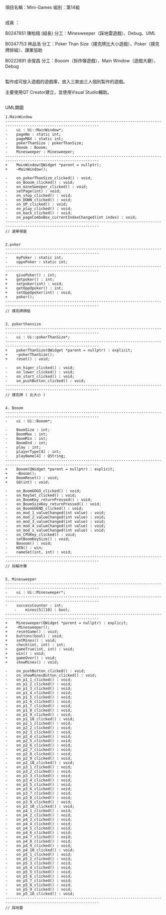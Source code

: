 項目名稱：Mini-Games
組別：第14組
##
成員 ：

B0247851 陳柏翔 (組長)
分工：Minesweeper（踩地雷遊戲）、Debug、UML

B0247753 林品浩
分工：Poker Than Size（撲克牌比大小遊戲）、Poker（撲克牌排組）、課業協助

B0222891 余俊昌
分工：Booom（拆炸彈遊戲）、Main Window（遊戲大廳）、Debug
##
製作成可放入遊戲的遊戲庫，放入三款由三人個別製作的遊戲。

主要使用QT Creator建立，並使用Visual Studio輔助。
##
UML類圖

	1.MainWindow
	----------------------------------------------------------------------------------------------------------------
	-    ui : Ui::MainWindow*;
	-    pageNo : static int;
	-    pageMAX : static int;
	-    pokerThanSize : pokerThanSize;
	-    Booom : Booom;
	-    Minesweeper : Minesweeper;
	----------------------------------------------------------------------------------------------------------------
	+    MainWindow(QWidget *parent = nullptr);
	+    ~MainWindow();

	-    on_pokerThanSize_clicked() : void;
	-    on_Booom_clicked() : void;
	-    on_mineSweeper_clicked() : void;
	-    setPage(int) : void;
	-    on_stop_clicked() : void;
	-    on_DOWN_clicked() : void;
	-    on_UP_clicked() : void;
	-    on_play_clicked() : void;
	-    on_back_clicked() : void;
	-    on_pageComboBox_currentIndexChanged(int index) : void;
	----------------------------------------------------------------------------------------------------------------
	// 選單視窗


	2.poker
	----------------------------------------------------------------------------------------------------------------
	-    myPoker : static int;
	-    oppoPoker : static int;
	----------------------------------------------------------------------------------------------------------------
	+    givePoker() : int;
	+    getpoker() : int;
	+    setpoker(int) : void;
	+    getOppOpoker() : int;
	+    setOppOpoker(int) : void;
	+    poker();
	----------------------------------------------------------------------------------------------------------------
	// 撲克牌牌組


	3. pokerthansize
	----------------------------------------------------------------------------------------------------------------
	-    ui : Ui::pokerThanSize*;
	----------------------------------------------------------------------------------------------------------------
	+    pokerThanSize(QWidget *parent = nullptr) : explicit;
	+    ~pokerThanSize();
	+    reset() : void;
	
	-    on_higer_clicked() : void;
	-    on_lower_clicked() : void;
	-    on_start_clicked() : void;
	-    on_pushButton_clicked() : void;
	----------------------------------------------------------------------------------------------------------------
	// 撲克牌 ( 比大小 )
	
	
	4. Booom
	----------------------------------------------------------------------------------------------------------------
	-    ui : Ui::Booom*;

	-    BoomSize : int;
	-    BoomMax : int;
	-    BoomMin : int;
	-    BoomEnd : int;
	-    play : int;
	-    playerType[4] : int;
	-    playName[4] : QString;
	----------------------------------------------------------------------------------------------------------------
	+    Booom(QWidget *parent = nullptr) : explicit;
	+    ~Booom();
	+    BoomReset() : void;
	+    GO(int) : void;

	-    on_BoomGOGO_clicked() : void;
	-    on_KeySet_clicked() : void;
	-    on_BoomKey_returnPressed() : void;
	-    on_BoomSizeKey_returnPressed() : void;
	-    on_BoomGOEND_clicked() : void;
	-    on_mod_1_valueChanged(int value) : void;
	-    on_mod_2_valueChanged(int value) : void;
	-    on_mod_3_valueChanged(int value) : void;
	-    on_mod_4_valueChanged(int value) : void;
	-    on_mod_s_valueChanged(int value) : void;
	-    on_CPUKey_clicked() : void;
	-    setBoomKeySize() : void;
	-    Boooom() : void;
	-    WIN() : win;
	-    nameSet(int, int) : void;
	----------------------------------------------------------------------------------------------------------------
	// 拆解炸彈
	
	
	5. Minesweeper
	----------------------------------------------------------------------------------------------------------------
	-    ui : Ui::Minesweeper*;
	----------------------------------------------------------------------------------------------------------------
	-    successCounter : int;
    	-    mines[5][10] : bool;
	----------------------------------------------------------------------------------------------------------------
	+    Minesweeper(QWidget *parent = nullptr) : explicit;
	+    ~Minesweeper();
	+    resetGame() : void;
	+    buttons(bool) : void;
	+    setMines() : void;
	+    check(int, int) : int;
	+    gameTrue(int, int) : void;
	+    win() : void;
	+    gameOver() : void;
	+    showMines() : void;
	
	-    on_pushButton_clicked() : void;
	-    on_showMinesButton_clicked() : void;
	-    on_p1_1_clicked() : void;
	-    on_p1_2_clicked() : void;
	-    on_p1_3_clicked() : void;
	-    on_p1_4_clicked() : void;
	-    on_p1_5_clicked() : void;
	-    on_p1_6_clicked() : void;
	-    on_p1_7_clicked() : void;
	-    on_p1_8_clicked() : void;
	-    on_p1_9_clicked() : void;
	-    on_p1_10_clicked() : void;
	-    on_p2_1_clicked() : void;
	-    on_p2_2_clicked() : void;
	-    on_p2_3_clicked() : void;
	-    on_p2_4_clicked() : void;
	-    on_p2_5_clicked() : void;
	-    on_p2_6_clicked() : void;
	-    on_p2_7_clicked() : void;
	-    on_p2_8_clicked() : void;
	-    on_p2_9_clicked() : void;
	-    on_p2_10_clicked() : void;
	-    on_p3_1_clicked() : void;
	-    on_p3_2_clicked() : void;
	-    on_p3_3_clicked() : void;
	-    on_p3_4_clicked() : void;
	-    on_p3_5_clicked() : void;
	-    on_p3_6_clicked() : void;
	-    on_p3_7_clicked() : void;
	-    on_p3_8_clicked() : void;
	-    on_p3_9_clicked() : void;
	-    on_p3_10_clicked() : void;
	-    on_p4_1_clicked() : void;
	-    on_p4_2_clicked() : void;
	-    on_p4_3_clicked() : void;
	-    on_p4_4_clicked() : void;
	-    on_p4_5_clicked() : void;
	-    on_p4_6_clicked() : void;
	-    on_p4_7_clicked() : void;
	-    on_p4_8_clicked() : void;
	-    on_p4_9_clicked() : void;
	-    on_p4_10_clicked() : void;
	-    on_p5_1_clicked() : void;
	-    on_p5_2_clicked() : void;
	-    on_p5_3_clicked() : void;
	-    on_p5_4_clicked() : void;
	-    on_p5_5_clicked() : void;
	-    on_p5_6_clicked() : void;
	-    on_p5_7_clicked() : void;
	-    on_p5_8_clicked() : void;
	-    on_p5_9_clicked() : void;
	-    on_p5_10_clicked() : void;
	----------------------------------------------------------------------------------------------------------------
	// 踩地雷
